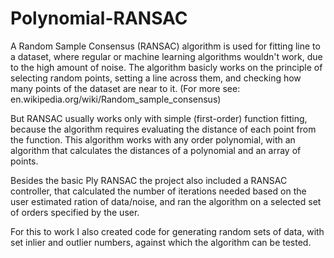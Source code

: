 # Polynomial-RANSAC

A Random Sample Consensus (RANSAC) algorithm is used for fitting line to a dataset, where regular or machine learning algorithms wouldn't work, due to the high amount of noise. The algorithm basicly works on the principle of selecting random points, setting a line across them, and checking how many points of the dataset are near to it. (For more see: en.wikipedia.org/wiki/Random_sample_consensus)

But RANSAC usually works only with simple (first-order) function fitting, because the algorithm requires evaluating the distance of each point from the function. This algorithm works with any order polynomial, with an algorithm that calculates the distances of a polynomial and an array of points.

Besides the basic Ply RANSAC the project also included a RANSAC controller, that calculated the number of iterations needed based on the user estimated ration of data/noise, and ran the algorithm on a selected set of orders specified by the user.

For this to work I also created code for generating random sets of data, with set inlier and outlier numbers, against which the algorithm can be tested.


